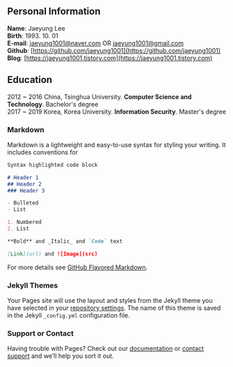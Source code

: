 ## Personal Information

<strong>Name</strong>:   Jaeyung Lee<br>
<strong>Birth</strong>:  1993. 10. 01<br>
<strong>E-mail</strong>: jaeyung1001@naver.com OR jaeyung1001@gmail.com<br>
<strong>Github</strong>: [https://github.com/jaeyung1001](https://github.com/jaeyung1001)<br>
<strong>Blog</strong>:   [https://jaeyung1001.tistory.com](https://jaeyung1001.tistory.com)<br>

## Education

2012 ~ 2016 China, Tsinghua University. <strong>Computer Science and Technology</strong>. Bachelor's degree <br>
2017 ~ 2019 Korea, Korea University. <strong>Information Security</strong>. Master's degree

### Markdown

Markdown is a lightweight and easy-to-use syntax for styling your writing. It includes conventions for

```markdown
Syntax highlighted code block

# Header 1
## Header 2
### Header 3

- Bulleted
- List

1. Numbered
2. List

**Bold** and _Italic_ and `Code` text

[Link](url) and ![Image](src)
```

For more details see [GitHub Flavored Markdown](https://guides.github.com/features/mastering-markdown/).

### Jekyll Themes

Your Pages site will use the layout and styles from the Jekyll theme you have selected in your [repository settings](https://github.com/jaeyung1001/jaeyung1001.github.io/settings). The name of this theme is saved in the Jekyll `_config.yml` configuration file.

### Support or Contact

Having trouble with Pages? Check out our [documentation](https://help.github.com/categories/github-pages-basics/) or [contact support](https://github.com/contact) and we’ll help you sort it out.
